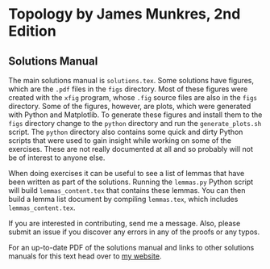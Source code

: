 Topology by James Munkres, 2nd Edition
======================================

Solutions Manual
----------------

The main solutions manual is `solutions.tex`.
Some solutions have figures, which are the `.pdf` files in the `figs` directory.
Most of these figures were created with the `xfig` program, whose `.fig` source files are also in the `figs` directory.
Some of the figures, however, are plots, which were generated with Python and Matplotlib.
To generate these figures and install them to the `figs` directory change to the `python` directory and run the `generate_plots.sh` script.
The `python` directory also contains some quick and dirty Python scripts that were used to gain insight while working on some of the exercises.
These are not really documented at all and so probably will not be of interest to anyone else.

When doing exercises it can be useful to see a list of lemmas that have been written as part of the solutions.
Running the `lemmas.py` Python script will build `lemmas_content.tex` that contains these lemmas.
You can then build a lemma list document by compiling `lemmas.tex`, which includes `lemmas_content.tex`.

If you are interested in contributing, send me a message.
Also, please submit an issue if you discover any errors in any of the proofs or any typos.

For an up-to-date PDF of the solutions manual and links to other solutions manuals for this text head over to [my website](https://kyp4.dyndns-home.com/topology/).
